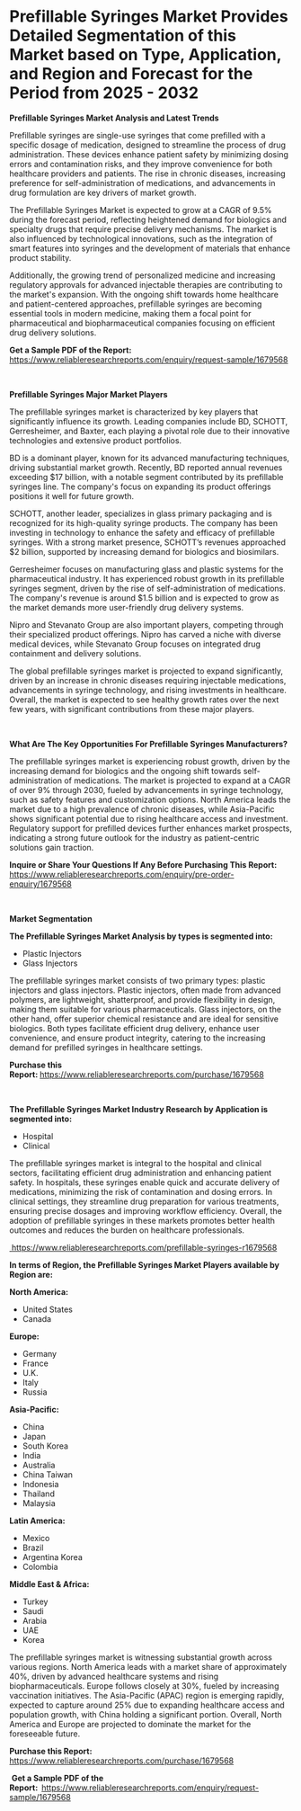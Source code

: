<p><h1>Prefillable Syringes Market Provides Detailed Segmentation of this Market based on Type, Application, and Region and Forecast for the Period from 2025 - 2032</h1></p><p><strong>Prefillable Syringes Market Analysis and Latest Trends</strong></p>
<p><p>Prefillable syringes are single-use syringes that come prefilled with a specific dosage of medication, designed to streamline the process of drug administration. These devices enhance patient safety by minimizing dosing errors and contamination risks, and they improve convenience for both healthcare providers and patients. The rise in chronic diseases, increasing preference for self-administration of medications, and advancements in drug formulation are key drivers of market growth.</p><p>The Prefillable Syringes Market is expected to grow at a CAGR of 9.5% during the forecast period, reflecting heightened demand for biologics and specialty drugs that require precise delivery mechanisms. The market is also influenced by technological innovations, such as the integration of smart features into syringes and the development of materials that enhance product stability. </p><p>Additionally, the growing trend of personalized medicine and increasing regulatory approvals for advanced injectable therapies are contributing to the market's expansion. With the ongoing shift towards home healthcare and patient-centered approaches, prefillable syringes are becoming essential tools in modern medicine, making them a focal point for pharmaceutical and biopharmaceutical companies focusing on efficient drug delivery solutions.</p></p>
<p><strong>Get a Sample PDF of the Report:&nbsp;</strong> <a href="https://www.reliableresearchreports.com/enquiry/request-sample/1679568?utm_campaign=2098&utm_medium=2&utm_source=Github&utm_content=ia&utm_term=13042025&utm_id=prefillable-syringes">https://www.reliableresearchreports.com/enquiry/request-sample/1679568</a></p>
<p>&nbsp;</p>
<p><strong>Prefillable Syringes Major Market Players</strong></p>
<p><p>The prefillable syringes market is characterized by key players that significantly influence its growth. Leading companies include BD, SCHOTT, Gerresheimer, and Baxter, each playing a pivotal role due to their innovative technologies and extensive product portfolios. </p><p>BD is a dominant player, known for its advanced manufacturing techniques, driving substantial market growth. Recently, BD reported annual revenues exceeding $17 billion, with a notable segment contributed by its prefillable syringes line. The company's focus on expanding its product offerings positions it well for future growth.</p><p>SCHOTT, another leader, specializes in glass primary packaging and is recognized for its high-quality syringe products. The company has been investing in technology to enhance the safety and efficacy of prefillable syringes. With a strong market presence, SCHOTT’s revenues approached $2 billion, supported by increasing demand for biologics and biosimilars.</p><p>Gerresheimer focuses on manufacturing glass and plastic systems for the pharmaceutical industry. It has experienced robust growth in its prefillable syringes segment, driven by the rise of self-administration of medications. The company's revenue is around $1.5 billion and is expected to grow as the market demands more user-friendly drug delivery systems.</p><p>Nipro and Stevanato Group are also important players, competing through their specialized product offerings. Nipro has carved a niche with diverse medical devices, while Stevanato Group focuses on integrated drug containment and delivery solutions.</p><p>The global prefillable syringes market is projected to expand significantly, driven by an increase in chronic diseases requiring injectable medications, advancements in syringe technology, and rising investments in healthcare. Overall, the market is expected to see healthy growth rates over the next few years, with significant contributions from these major players.</p></p>
<p>&nbsp;</p>
<p><strong>What Are The Key Opportunities For Prefillable Syringes Manufacturers?</strong></p>
<p><p>The prefillable syringes market is experiencing robust growth, driven by the increasing demand for biologics and the ongoing shift towards self-administration of medications. The market is projected to expand at a CAGR of over 9% through 2030, fueled by advancements in syringe technology, such as safety features and customization options. North America leads the market due to a high prevalence of chronic diseases, while Asia-Pacific shows significant potential due to rising healthcare access and investment. Regulatory support for prefilled devices further enhances market prospects, indicating a strong future outlook for the industry as patient-centric solutions gain traction.</p></p>
<p><strong>Inquire or Share Your Questions If Any Before Purchasing This Report:</strong> <a href="https://www.reliableresearchreports.com/enquiry/pre-order-enquiry/1679568?utm_campaign=2098&utm_medium=2&utm_source=Github&utm_content=ia&utm_term=13042025&utm_id=prefillable-syringes">https://www.reliableresearchreports.com/enquiry/pre-order-enquiry/1679568</a></p>
<p>&nbsp;</p>
<p><strong>Market Segmentation</strong></p>
<p><strong>The Prefillable Syringes Market Analysis by types is segmented into:</strong></p>
<p><ul><li>Plastic Injectors</li><li>Glass Injectors</li></ul></p>
<p><p>The prefillable syringes market consists of two primary types: plastic injectors and glass injectors. Plastic injectors, often made from advanced polymers, are lightweight, shatterproof, and provide flexibility in design, making them suitable for various pharmaceuticals. Glass injectors, on the other hand, offer superior chemical resistance and are ideal for sensitive biologics. Both types facilitate efficient drug delivery, enhance user convenience, and ensure product integrity, catering to the increasing demand for prefilled syringes in healthcare settings.</p></p>
<p><strong>Purchase this Report:&nbsp;</strong><a href="https://www.reliableresearchreports.com/purchase/1679568?utm_campaign=2098&utm_medium=2&utm_source=Github&utm_content=ia&utm_term=13042025&utm_id=prefillable-syringes">https://www.reliableresearchreports.com/purchase/1679568</a></p>
<p>&nbsp;</p>
<p><strong>The Prefillable Syringes Market Industry Research by Application is segmented into:</strong></p>
<p><ul><li>Hospital</li><li>Clinical</li></ul></p>
<p><p>The prefillable syringes market is integral to the hospital and clinical sectors, facilitating efficient drug administration and enhancing patient safety. In hospitals, these syringes enable quick and accurate delivery of medications, minimizing the risk of contamination and dosing errors. In clinical settings, they streamline drug preparation for various treatments, ensuring precise dosages and improving workflow efficiency. Overall, the adoption of prefillable syringes in these markets promotes better health outcomes and reduces the burden on healthcare professionals.</p></p>
<p><a href="https://www.reliableresearchreports.com/prefillable-syringes-r1679568?utm_campaign=2098&utm_medium=2&utm_source=Github&utm_content=ia&utm_term=13042025&utm_id=prefillable-syringes">&nbsp;https://www.reliableresearchreports.com/prefillable-syringes-r1679568</a></p>
<p><strong>In terms of Region, the Prefillable Syringes Market Players available by Region are:</strong></p>
<p>
    <p> <strong> North America: </strong>
        <ul>
            <li>United States</li>
            <li>Canada</li>
        </ul>
        </p> 
    <p> <strong> Europe: </strong>
        <ul>
            <li>Germany</li>
            <li>France</li>
            <li>U.K.</li>
            <li>Italy</li>
            <li>Russia</li>
        </ul>
        </p> 
    <p> <strong> Asia-Pacific: </strong>
        <ul>
            <li>China</li>
            <li>Japan</li>
            <li>South Korea</li>
            <li>India</li>
            <li>Australia</li>
            <li>China Taiwan</li>
            <li>Indonesia</li>
            <li>Thailand</li>
            <li>Malaysia</li>
        </ul>
        </p> 
    <p> <strong> Latin America: </strong>
        <ul>
            <li>Mexico</li>
            <li>Brazil</li>
            <li>Argentina Korea</li>
            <li>Colombia</li>
        </ul>
        </p> 
    <p> <strong> Middle East & Africa: </strong>
        <ul>
            <li>Turkey</li>
            <li>Saudi</li>
            <li>Arabia</li>
            <li>UAE</li>
            <li>Korea</li>
        </ul>
    </p>
    </p>
<p><p>The prefillable syringes market is witnessing substantial growth across various regions. North America leads with a market share of approximately 40%, driven by advanced healthcare systems and rising biopharmaceuticals. Europe follows closely at 30%, fueled by increasing vaccination initiatives. The Asia-Pacific (APAC) region is emerging rapidly, expected to capture around 25% due to expanding healthcare access and population growth, with China holding a significant portion. Overall, North America and Europe are projected to dominate the market for the foreseeable future.</p></p>
<p><strong>Purchase this Report: </strong><a href="https://www.reliableresearchreports.com/purchase/1679568?utm_campaign=2098&utm_medium=2&utm_source=Github&utm_content=ia&utm_term=13042025&utm_id=prefillable-syringes">https://www.reliableresearchreports.com/purchase/1679568</a></p>
<p>&nbsp;<strong>Get a Sample PDF of the Report:&nbsp;&nbsp;</strong><a href="https://www.reliableresearchreports.com/enquiry/request-sample/1679568?utm_campaign=2098&utm_medium=2&utm_source=Github&utm_content=ia&utm_term=13042025&utm_id=prefillable-syringes">https://www.reliableresearchreports.com/enquiry/request-sample/1679568</a></p>
<p><strong></strong></p>
<p><p></p><p></p><p></p></p>